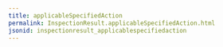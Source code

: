 ```yaml
---
title: applicableSpecifiedAction
permalink: InspectionResult.applicableSpecifiedAction.html
jsonid: inspectionresult_applicablespecifiedaction
---
```

